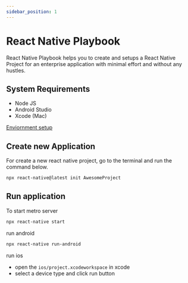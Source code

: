 ```yaml
---
sidebar_position: 1
---
```


# React Native Playbook

React Native Playbook helps you to create and setups a React Native Project for an enterprise application with minimal effort and without any hustles.

## System Requirements

- Node JS
- Android Studio
- Xcode (Mac)

[Enviornment setup](https://reactnative.dev/docs/environment-setup)

## Create new Application

For create a new react native project, go to the terminal and run the command below.

```bash
npx react-native@latest init AwesomeProject
```

## Run application

To start metro server

```bash
npx react-native start
```

run android

```bash
npx react-native run-android
```

run ios

- open the `ios/project.xcodeworkspace` in xcode
- select a device type and click run button
